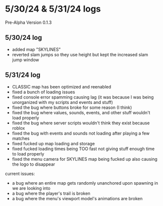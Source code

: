# 5/30/24 & 5/31/24 logs
Pre-Alpha Version 0.1.3

## 5/30/24 log

- added map "SKYLINES"
- reverted slam jumps so they use height but kept the increased slam jump window

## 5/31/24 log

- CLASSIC map has been optimized and reenabled
- fixed a bunch of loading issues
- fixed console error spamming causing lag (it was because I was being unorganized with my scripts and events and stuff)
- fixed the bug where buttons broke for some reason (I think)
- fixed the bug where values, sounds, events, and other stuff wouldn't load properly
- fixed the bug where server scripts wouldn't think they exist because roblox
- fixed the bug with events and sounds not loading after playing a few matches
- fixed fucked up map loading and storage
- fixed fucked loading times being TOO fast not giving stuff enough time to load properly
- fixed the menu camera for SKYLINES map being fucked up also causing the logo to disappear

current issues:
- a bug where an entire map gets randomly unanchored upon spawning in we are looking into
- a bug where the player's trail is broken
- a bug where the menu's viewport model's animations are broken